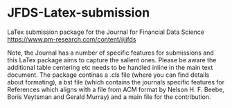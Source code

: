 # JFDS-Latex-submission
LaTex submission package for the Journal for Financial Data Science
https://www.pm-research.com/content/iijjfds

Note, the Journal has a number of specific features for submissions and this LaTex package aims to capture the salient ones. Please be aware the additional table centering etc needs to be handled inline in the main text document.  The package continas a .cls file (where you can find details about formating), a bst file (which contains the journals specific features for References which aligns with a file from ACM format by Nelson H. F. Beebe, Boris Veytsman and Gerald Murray) and a main file for the contribution.
